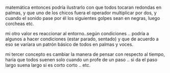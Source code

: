 matemática entonces podría ilustrarlo con que todos tocaran redondas en palmas, y que uno de los chicos fuera el operador multiplicar por dos, y cuando el sonido pase por él los siguientes golpes sean en negras, luego corcheas etc.

mi otro valor es reaccionar al entorno..según condiciones .. podría a algunos a hacer condiciones (estar parado, sentado)  y que de acuerdo a eso se varíara un patrón básico de todos en palmas y voces.

mi tercer concepto es cambiar la manera de pensar con respecto al tiempo, haría que todos suenen solo cuando un profe de un paso .. si da el paso largo suena largo si es corto corto .. etc.
